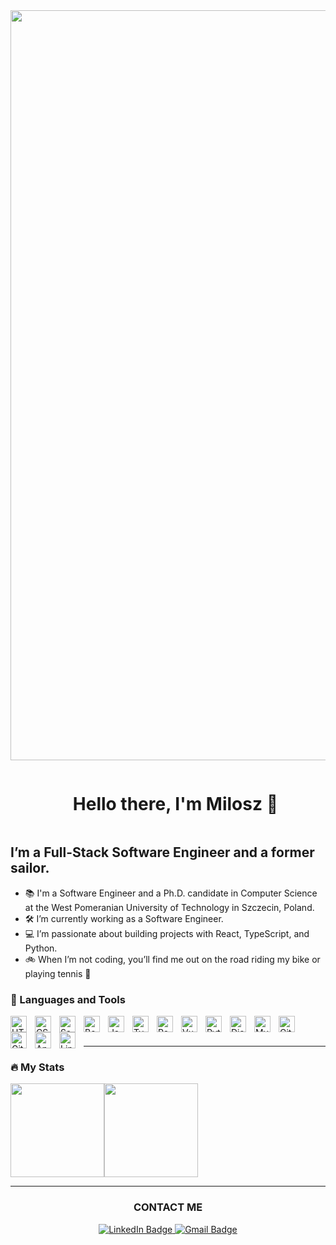 <div align="center">
  <img src="https://res.cloudinary.com/milo-milo/image/upload/v1690652978/ezgif.com-gif-maker_fy0be9.gif" width="1200" />
</div>
<div id="user-content-toc">
  <ul>
    <summary align="center"><h1 style="display: inline-block;">Hello there, I'm Milosz 👋</h1></summary>
  </ul>
</div>

## I’m a Full-Stack Software Engineer and a former sailor.

- 📚  I'm a Software Engineer and a Ph.D. candidate in Computer Science at the West Pomeranian University of Technology in Szczecin, Poland.
- 🛠️ I’m currently working as a Software Engineer.
- 💻  I’m passionate about building projects with React, TypeScript, and Python.
- 🚲 When I’m not coding, you’ll find me out on the road riding my bike or playing tennis 🎾

### 🔧 Languages and Tools

<img align="left" alt="HTML5" width="26px" src="https://cdn.jsdelivr.net/gh/devicons/devicon/icons/html5/html5-original.svg" style="padding-right:10px;" />

<img align="left" alt="CSS3" width="26px" src="https://cdn.jsdelivr.net/gh/devicons/devicon/icons/css3/css3-original.svg" style="padding-right:10px;" />

<img align="left" alt="Sass" width="26px" src="https://cdn.jsdelivr.net/gh/devicons/devicon/icons/sass/sass-original.svg" style="padding-right:10px;" />

<img align="left" alt="Bootstrap" width="26px" src="https://cdn.jsdelivr.net/gh/devicons/devicon/icons/bootstrap/bootstrap-original.svg" style="padding-right:10px;" />

<img align="left" alt="JavaScript" width="26px" src="https://cdn.jsdelivr.net/gh/devicons/devicon/icons/javascript/javascript-original.svg" style="padding-right:10px;" />

<img align="left" alt="TypeScript" width="26px" src="https://cdn.jsdelivr.net/gh/devicons/devicon/icons/typescript/typescript-original.svg" style="padding-right:10px;" />

<img align="left" alt="React" width="26px" src="https://cdn.jsdelivr.net/gh/devicons/devicon/icons/react/react-original.svg" style="padding-right:10px;" />

<img align="left" alt="Vue.js" width="26px" src="https://cdn.jsdelivr.net/gh/devicons/devicon/icons/vuejs/vuejs-original.svg" style="padding-right:10px;" />

<img align="left" alt="Python" width="26px" src="https://cdn.jsdelivr.net/gh/devicons/devicon/icons/python/python-original.svg" style="padding-right:10px;" />

<img align="left" alt="Django" width="26px" src="https://cdn.jsdelivr.net/gh/devicons/devicon/icons/django/django-plain.svg" style="padding-right:10px;" />

<img align="left" alt="MySQL" width="26px" src="https://cdn.jsdelivr.net/gh/devicons/devicon/icons/mysql/mysql-original.svg" style="padding-right:10px;" />

<img align="left" alt="Git" width="26px" src="https://cdn.jsdelivr.net/gh/devicons/devicon/icons/git/git-original.svg" style="padding-right:10px;" />

<img align="left" alt="GitHub" width="26px" src="https://user-images.githubusercontent.com/3369400/139448065-39a229ba-4b06-434b-bc67-616e2ed80c8f.png" style="padding-right:10px;" />

<img align="left" alt="Apple" width="26px" src="https://cdn.jsdelivr.net/gh/devicons/devicon/icons/apple/apple-original.svg" style="padding-right:10px;" />

<img align="left" alt="Linux" width="26px" src="https://cdn.jsdelivr.net/gh/devicons/devicon/icons/linux/linux-original.svg" style="padding-right:10px;" />

<br />
<br />

---

### 🔥 My Stats

<div style="display: flex; flex-direction: row;">
    <img class="img" height="150" src="https://github-readme-stats.vercel.app/api?username=miloszmisiek&theme=vue-dark" />
    <img class="img" height="150" src="https://github-readme-stats.vercel.app/api/top-langs/?username=miloszmisiek&layout=compact&theme=vision-friendly-dark" />
</div>

---
<div align='center'><h3>CONTACT ME</h3></div>
<div id="badges" align="center">
  <a href="https://www.linkedin.com/in/milosz-misiek/" target="_blank">
    <img src="https://img.shields.io/badge/LinkedIn-blue?style=for-the-badge&logo=linkedin&logoColor=white" alt="LinkedIn Badge"/>
  </a>
  <a href="mailto:milosz.misiek@gmail.com">
    <img src="https://img.shields.io/badge/Mail-red?style=for-the-badge&logo=gmail&logoColor=white" alt="Gmail Badge"/>
  </a>
</div>
